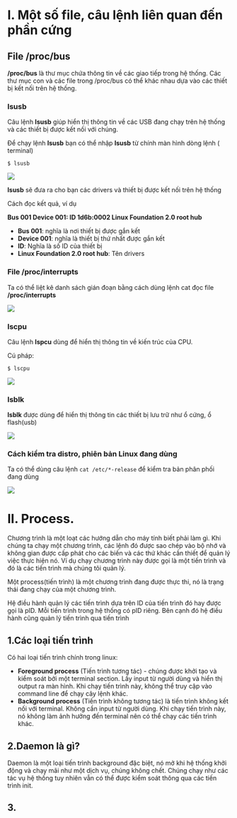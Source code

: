 # I. Một số file, câu lệnh liên quan đến phần cứng

## File /proc/bus

**/proc/bus** là thư mục chứa thông tin về các giao tiếp trong hệ thống. Các thư mục con và các file trong /proc/bus có thể khác nhau dựa vào các thiết bị kết nối trên hệ thống.

### lsusb

Câu lệnh **lsusb** giúp hiển thị thông tin về các USB đang chạy trên hệ thống và các thiết bị được kết nối với chúng.

Để chạy lệnh **lsusb** bạn có thể nhập **lsusb** từ chính màn hình dòng lệnh ( terminal)

``$ lsusb``

<img src="https://github.com/vinhvt2704/Images/blob/master/lsusb.PNG">

**lsusb** sẽ đưa ra cho bạn các drivers và thiết bị được kết nối trên hệ thống

Cách đọc kết quả, ví dụ

**Bus 001 Device 001: ID 1d6b:0002 Linux Foundation 2.0 root hub**
- **Bus 001**: nghĩa là nơi thiết bị được gắn kết
- **Device 001**: nghĩa là thiết bị thứ nhất được gắn kết
- **ID**: Nghĩa là số ID của thiết bị
- **Linux Foundation 2.0 root hub**: Tên drivers 

### File /proc/interrupts

Ta có thể liệt kê danh sách gián đoạn bằng cách dùng lệnh cat đọc file **/proc/interrupts**

<img src="https://github.com/vinhvt2704/Images/blob/master/interrupts.PNG">

### lscpu

Câu lệnh **lspcu** dùng để hiển thị thông tin về kiến trúc của CPU. 

Cú pháp:

``$ lscpu``

<img src="https://github.com/vinhvt2704/Images/blob/master/lscpu.PNG">

### lsblk

**lsblk** được dùng để hiển thị thông tin các thiết bị lưu trữ như ổ cứng, ổ flash(usb)

<img src="https://github.com/vinhvt2704/Images/blob/master/lslbk.PNG">

### Cách kiểm tra distro, phiên bản Linux đang dùng

Ta có thể dùng câu lệnh ``cat /etc/*-release`` để kiểm tra bản phân phối đang dùng

<img src="https://github.com/vinhvt2704/Images/blob/master/checkdistro.PNG">

# II. Process.
Chương trình là một loạt các hướng dẫn cho máy tính biết phải làm gì. Khi chúng ta chạy một chương trình, các lệnh đó được sao chép vào bộ nhớ và không gian được cấp phát cho các biến và các thứ khác cần thiết để quản lý việc thực hiện nó. Ví dụ chạy chương trình này được gọi là một tiến trình và đó là các tiến trình mà chúng tôi quản lý.

Một process(tiến trình) là một chương trình đang được thực thi, nó là trạng thái đang chạy của một chương trình.

Hệ điều hành quản lý các tiến trình dựa trên ID của tiến trình đó hay được gọi là pID. Mỗi tiến trình trong hệ thống có pID riêng. Bên cạnh đó hệ điều hành cũng quản lý tiến trình qua tiến trình

## 1.Các loại tiến trình
Có hai loại tiến trình chính trong linux:
- **Foreground process** (Tiến trình tương tác) - chúng được khởi tạo và kiểm soát bởi một terminal section. Lấy input từ người dùng và hiển thị output ra màn hình. Khi chạy tiến trình này, không thể truy cập vào command line để chạy cây lệnh khác.
- **Background process** (Tiến trình không tương tác) là tiến trình không kết nối với terminal. Không cần input từ người dùng. Khi chạy tiến trình này, nó không làm ảnh hưởng đến terminal nên có thể chạy các tiến trình khác.

## 2.Daemon là gì?
Daemon là một loại tiến trình background đặc biệt, nó mở khi hệ thống khởi động và chạy mãi như một dịch vụ, chúng không chết. Chúng chạy như các tác vụ hệ thống tuy nhiên vẫn có thể được kiểm soát thông qua các tiến trình init.

## 3.